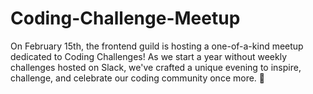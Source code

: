 # Coding-Challenge-Meetup
On February 15th, the frontend guild is hosting a one-of-a-kind meetup dedicated to Coding Challenges! As we start a year without weekly challenges hosted on Slack, we've crafted a unique evening to inspire, challenge, and celebrate our coding community once more. 🚀

